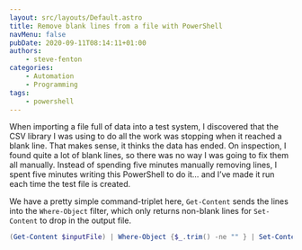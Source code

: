 ```yaml
---
layout: src/layouts/Default.astro
title: Remove blank lines from a file with PowerShell
navMenu: false
pubDate: 2020-09-11T08:14:11+01:00
authors:
    - steve-fenton
categories:
    - Automation
    - Programming
tags:
    - powershell
---
```


When importing a file full of data into a test system, I discovered that the CSV library I was using to do all the work was stopping when it reached a blank line. That makes sense, it thinks the data has ended. On inspection, I found quite a lot of blank lines, so there was no way I was going to fix them all manually. Instead of spending five minutes manually removing lines, I spent five minutes writing this PowerShell to do it… and I’ve made it run each time the test file is created.

We have a pretty simple command-triplet here, `Get-Content` sends the lines into the `Where-Object` filter, which only returns non-blank lines for `Set-Content` to drop in the output file.

```powershell
(Get-Content $inputFile) | Where-Object {$_.trim() -ne "" } | Set-Content $outputFile
```